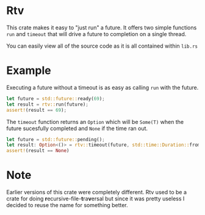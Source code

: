 
# Rtv

This crate makes it easy to "just run" a future.
It offers two simple functions `run` and `timeout` that
will drive a future to completion on a single thread.

You can easily view all of the source code as it is all
contained within `lib.rs`

# Example

Executing a future without a timeout is as easy as calling
`run` with the future.

```rust
let future = std::future::ready(69);
let result = rtv::run(future);
assert!(result == 69);
```

The `timeout` function returns an `Option` which will be `Some(T)`
when the future sucesfully completed and `None` if the time ran out.

```rust
let future = std::future::pending();
let result: Option<()> = rtv::timeout(future, std::time::Duration::from_secs(2));
assert!(result == None)
```

# Note

Earlier versions of this crate were completely different.
Rtv used to be a crate for doing **r**ecursive-file-**t**ra**v**ersal
but since it was pretty useless I decided to reuse the name for something better.

